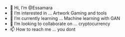 - 👋 Hi, I’m @Essamara
- 👀 I’m interested in ... Artwork Gaming and tools
- 🌱 I’m currently learning ... Machine learning with GAN
- 💞️ I’m looking to collaborate on ... cryptocurrency
- 📫 How to reach me ... you dont

<!---
Essamara/Essamara is a ✨ special ✨ repository because its `README.md` (this file) appears on your GitHub profile.
You can click the Preview link to take a look at your changes.
--->
